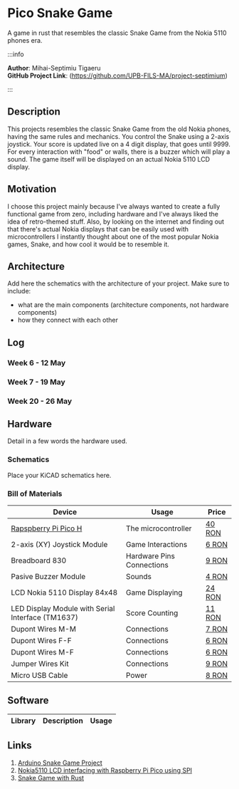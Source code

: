 # Pico Snake Game
A game in rust that resembles the classic Snake Game from the Nokia 5110 phones era.

:::info 

**Author**: Mihai-Septimiu Tigaeru \
**GitHub Project Link**: (https://github.com/UPB-FILS-MA/project-septimium)

:::

## Description

This projects resembles the classic Snake Game from the old Nokia phones, having the same rules and mechanics. You control the Snake using a 2-axis joystick. Your score is updated live on a 4 digit display, that goes until 9999. For every interaction with "food" or walls, there is a buzzer which will play a sound. The game itself will be displayed on an actual Nokia 5110 LCD display.

## Motivation

I choose this project mainly because I've always wanted to create a fully functional game from zero, including hardware and I've always liked the idea of retro-themed stuff. Also, by looking on the internet and finding out that there's actual Nokia displays that can be easily used with microcontrollers I instantly thought about one of the most popular Nokia games, Snake, and how cool it would be to resemble it.

## Architecture 

Add here the schematics with the architecture of your project. Make sure to include:
 - what are the main components (architecture components, not hardware components)
 - how they connect with each other

## Log

### Week 6 - 12 May

### Week 7 - 19 May

### Week 20 - 26 May

## Hardware

Detail in a few words the hardware used.

### Schematics

Place your KiCAD schematics here.

### Bill of Materials

| Device | Usage | Price |
|--------|--------|-------|
| [Rapspberry Pi Pico H](https://www.raspberrypi.com/documentation/microcontrollers/raspberry-pi-pico.html) | The microcontroller | [40 RON](https://www.bitmi.ro/placi-de-dezvoltare/placa-de-dezvoltare-raspberry-pi-pico-h-rp2040-264kb-ram-10848.html) |
| 2-axis (XY) Joystick Module | Game Interactions | [6 RON](https://www.bitmi.ro/module-electronice/modul-joystick-cu-2-axe-x-y-10454.html) |
| Breadboard 830 | Hardware Pins Connections | [9 RON](https://www.bitmi.ro/componente-electronice/breadboard-830-puncte-mb-102-10500.html) |
| Pasive Buzzer Module | Sounds | [4 RON](https://www.bitmi.ro/module-electronice/modul-buzzer-pasiv-ky-006-10678.html) |
| LCD Nokia 5110 Display 84x48 | Game Displaying | [24 RON](https://cleste.ro/ecran-nokia-5110-84x48.html) |
| LED Display Module with Serial Interface (TM1637) | Score Counting | [11 RON](https://www.sigmanortec.ro/modul-display-led-cu-interfata-seriala-tm1637) |
| Dupont Wires M-M | Connections | [7 RON](https://www.bitmi.ro/componente-electronice/40-x-fire-dupont-tata-tata-20cm-10511.html) |
| Dupont Wires F-F | Connections | [6 RON](https://www.bitmi.ro/componente-electronice/40-x-fire-dupont-mama-mama-20cm-10509.html) |
| Dupont Wires M-F | Connections | [6 RON](https://www.bitmi.ro/componente-electronice/40-x-fire-dupont-tata-mama-20cm-10512.html) |
| Jumper Wires Kit | Connections | [9 RON](https://ardushop.ro/ro/home/1374-set-jumper-breadboard-140.html) |
| Micro USB Cable | Power | [8 RON](https://ardushop.ro/ro/electronica/397-cablu-usb-micro.html?search_query=micro+usb&results=383) |

## Software

| Library | Description | Usage |
|---------|-------------|-------|

## Links

1. [Arduino Snake Game Project](https://www.youtube.com/watch?v=nXdEqbL_6jg)
2. [Nokia5110 LCD interfacing with Raspberry Pi Pico using SPI](https://www.youtube.com/watch?app=desktop&v=Ll23kHzQrtA)
3. [Snake Game with Rust](https://www.youtube.com/watch?v=AYfehnFklkA)
